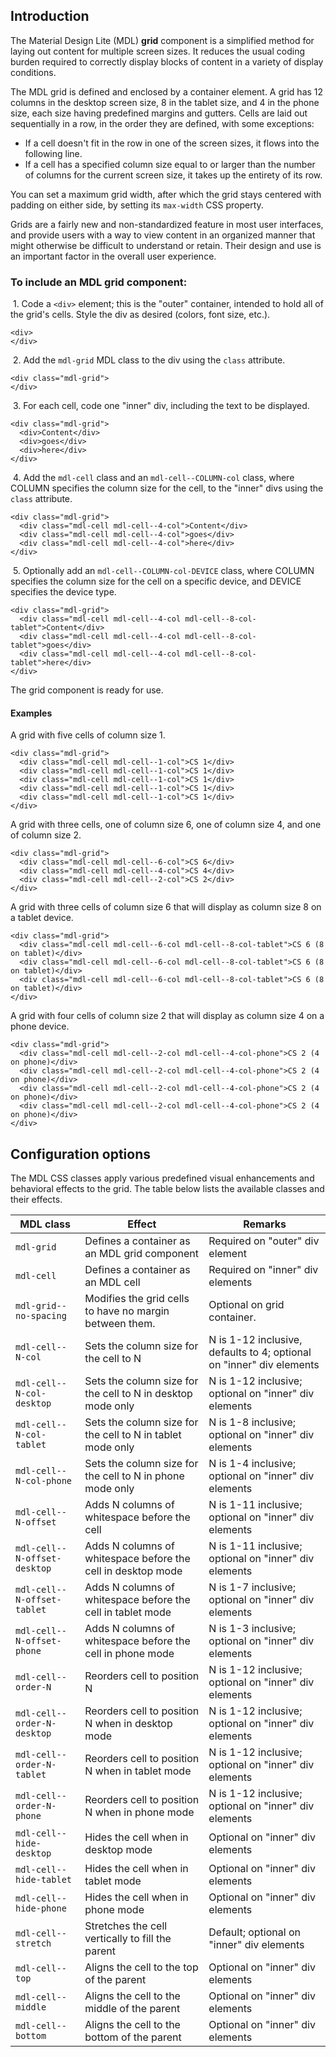 <h2 id="introduction">Introduction</h2>

<p>The Material Design Lite (MDL) <strong>grid</strong> component is a simplified method for laying out content for multiple screen sizes. It reduces the usual coding burden required to correctly display blocks of content in a variety of display conditions.</p>

<p>The MDL grid is defined and enclosed by a container element. A grid has 12 columns in the desktop screen size, 8 in the tablet size, and 4 in the phone size, each size having predefined margins and gutters. Cells are laid out sequentially in a row, in the order they are defined, with some exceptions:</p>

<ul>
<li>If a cell doesn't fit in the row in one of the screen sizes, it flows into the following line.</li>
<li>If a cell has a specified column size equal to or larger than the number of columns for the current screen size, it takes up the entirety of its row.</li>
</ul>

<p>You can set a maximum grid width, after which the grid stays centered with padding on either side, by setting its <code>max-width</code> CSS property.</p>

<p>Grids are a fairly new and non-standardized feature in most user interfaces, and provide users with a way to view content in an organized manner that might otherwise be difficult to understand or retain. Their design and use is an important factor in the overall user experience.</p>

<h3 id="to-include-an-mdl-%2A%2Agrid%2A%2A-component%3A">To include an MDL <strong>grid</strong> component:</h3>

<p>&nbsp;1. Code a <code>&lt;div&gt;</code> element; this is the "outer" container, intended to hold all of the grid's cells. Style the div as desired (colors, font size, etc.).</p>

<pre><code class="html">&lt;div&gt;
&lt;/div&gt;
</code></pre>

<p>&nbsp;2. Add the <code>mdl-grid</code> MDL class to the div using the <code>class</code> attribute.</p>

<pre><code>&lt;div class="mdl-grid"&gt;
&lt;/div&gt;
</code></pre>

<p>&nbsp;3. For each cell, code one "inner" div, including the text to be displayed.</p>

<pre><code class="html">&lt;div class="mdl-grid"&gt;
  &lt;div&gt;Content&lt;/div&gt;
  &lt;div&gt;goes&lt;/div&gt;
  &lt;div&gt;here&lt;/div&gt;
&lt;/div&gt;
</code></pre>

<p>&nbsp;4. Add the <code>mdl-cell</code> class and an <code>mdl-cell--COLUMN-col</code> class, where COLUMN specifies the column size for the cell, to the "inner" divs using the <code>class</code> attribute.</p>

<pre><code class="html">&lt;div class="mdl-grid"&gt;
  &lt;div class="mdl-cell mdl-cell--4-col"&gt;Content&lt;/div&gt;
  &lt;div class="mdl-cell mdl-cell--4-col"&gt;goes&lt;/div&gt;
  &lt;div class="mdl-cell mdl-cell--4-col"&gt;here&lt;/div&gt;
&lt;/div&gt;
</code></pre>

<p>&nbsp;5. Optionally add an <code>mdl-cell--COLUMN-col-DEVICE</code> class, where COLUMN specifies the column size for the cell on a specific device, and DEVICE specifies the device type.</p>

<pre><code class="html">&lt;div class="mdl-grid"&gt;
  &lt;div class="mdl-cell mdl-cell--4-col mdl-cell--8-col-tablet"&gt;Content&lt;/div&gt;
  &lt;div class="mdl-cell mdl-cell--4-col mdl-cell--8-col-tablet"&gt;goes&lt;/div&gt;
  &lt;div class="mdl-cell mdl-cell--4-col mdl-cell--8-col-tablet"&gt;here&lt;/div&gt;
&lt;/div&gt;
</code></pre>

<p>The grid component is ready for use.</p>

<h4 id="examples">Examples</h4>

<p>A grid with five cells of column size 1.</p>

<pre><code class="html">&lt;div class="mdl-grid"&gt;
  &lt;div class="mdl-cell mdl-cell--1-col"&gt;CS 1&lt;/div&gt;
  &lt;div class="mdl-cell mdl-cell--1-col"&gt;CS 1&lt;/div&gt;
  &lt;div class="mdl-cell mdl-cell--1-col"&gt;CS 1&lt;/div&gt;
  &lt;div class="mdl-cell mdl-cell--1-col"&gt;CS 1&lt;/div&gt;
  &lt;div class="mdl-cell mdl-cell--1-col"&gt;CS 1&lt;/div&gt;
&lt;/div&gt;
</code></pre>

<p>A grid with three cells, one of column size 6, one of column size 4, and one of column size 2.</p>

<pre><code class="html">&lt;div class="mdl-grid"&gt;
  &lt;div class="mdl-cell mdl-cell--6-col"&gt;CS 6&lt;/div&gt;
  &lt;div class="mdl-cell mdl-cell--4-col"&gt;CS 4&lt;/div&gt;
  &lt;div class="mdl-cell mdl-cell--2-col"&gt;CS 2&lt;/div&gt;
&lt;/div&gt;
</code></pre>

<p>A grid with three cells of column size 6 that will display as column size 8 on a tablet device.</p>

<pre><code class="html">&lt;div class="mdl-grid"&gt;
  &lt;div class="mdl-cell mdl-cell--6-col mdl-cell--8-col-tablet"&gt;CS 6 (8 on tablet)&lt;/div&gt;
  &lt;div class="mdl-cell mdl-cell--6-col mdl-cell--8-col-tablet"&gt;CS 6 (8 on tablet)&lt;/div&gt;
  &lt;div class="mdl-cell mdl-cell--6-col mdl-cell--8-col-tablet"&gt;CS 6 (8 on tablet)&lt;/div&gt;
&lt;/div&gt;
</code></pre>

<p>A grid with four cells of column size 2 that will display as column size 4 on a phone device.</p>

<pre><code class="html">&lt;div class="mdl-grid"&gt;
  &lt;div class="mdl-cell mdl-cell--2-col mdl-cell--4-col-phone"&gt;CS 2 (4 on phone)&lt;/div&gt;
  &lt;div class="mdl-cell mdl-cell--2-col mdl-cell--4-col-phone"&gt;CS 2 (4 on phone)&lt;/div&gt;
  &lt;div class="mdl-cell mdl-cell--2-col mdl-cell--4-col-phone"&gt;CS 2 (4 on phone)&lt;/div&gt;
  &lt;div class="mdl-cell mdl-cell--2-col mdl-cell--4-col-phone"&gt;CS 2 (4 on phone)&lt;/div&gt;
&lt;/div&gt;
</code></pre>

<h2 id="configuration-options">Configuration options</h2>

<p>The MDL CSS classes apply various predefined visual enhancements and behavioral effects to the grid. The table below lists the available classes and their effects.</p>

<table>
<thead>
<tr>
  <th>MDL class</th>
  <th>Effect</th>
  <th>Remarks</th>
</tr>
</thead>
<tbody>
<tr>
  <td><code>mdl-grid</code></td>
  <td>Defines a container as an MDL grid component</td>
  <td>Required on "outer" div element</td>
</tr>
<tr>
  <td><code>mdl-cell</code></td>
  <td>Defines a container as an MDL cell</td>
  <td>Required on "inner" div elements</td>
</tr>
<tr>
  <td><code>mdl-grid--no-spacing</code></td>
  <td>Modifies the grid cells to have no margin between them.</td>
  <td>Optional on grid container.</td>
</tr>
<tr>
  <td><code>mdl-cell--N-col</code></td>
  <td>Sets the column size for the cell to N</td>
  <td>N is 1-12 inclusive, defaults to 4; optional on "inner" div elements</td>
</tr>
<tr>
  <td><code>mdl-cell--N-col-desktop</code></td>
  <td>Sets the column size for the cell to N in desktop mode only</td>
  <td>N is 1-12 inclusive; optional on "inner" div elements</td>
</tr>
<tr>
  <td><code>mdl-cell--N-col-tablet</code></td>
  <td>Sets the column size for the cell to N in tablet mode only</td>
  <td>N is 1-8 inclusive; optional on "inner" div elements</td>
</tr>
<tr>
  <td><code>mdl-cell--N-col-phone</code></td>
  <td>Sets the column size for the cell to N in phone mode only</td>
  <td>N is 1-4 inclusive; optional on "inner" div elements</td>
</tr>
<tr>
  <td><code>mdl-cell--N-offset</code></td>
  <td>Adds N columns of whitespace before the cell</td>
  <td>N is 1-11 inclusive; optional on "inner" div elements</td>
</tr>
<tr>
  <td><code>mdl-cell--N-offset-desktop</code></td>
  <td>Adds N columns of whitespace before the cell in desktop mode</td>
  <td>N is 1-11 inclusive; optional on "inner" div elements</td>
</tr>
<tr>
  <td><code>mdl-cell--N-offset-tablet</code></td>
  <td>Adds N columns of whitespace before the cell in tablet mode</td>
  <td>N is 1-7 inclusive; optional on "inner" div elements</td>
</tr>
<tr>
  <td><code>mdl-cell--N-offset-phone</code></td>
  <td>Adds N columns of whitespace before the cell in phone mode</td>
  <td>N is 1-3 inclusive; optional on "inner" div elements</td>
</tr>
<tr>
  <td><code>mdl-cell--order-N</code></td>
  <td>Reorders cell to position N</td>
  <td>N is 1-12 inclusive; optional on "inner" div elements</td>
</tr>
<tr>
  <td><code>mdl-cell--order-N-desktop</code></td>
  <td>Reorders cell to position N when in desktop mode</td>
  <td>N is 1-12 inclusive; optional on "inner" div elements</td>
</tr>
<tr>
  <td><code>mdl-cell--order-N-tablet</code></td>
  <td>Reorders cell to position N when in tablet mode</td>
  <td>N is 1-12 inclusive; optional on "inner" div elements</td>
</tr>
<tr>
  <td><code>mdl-cell--order-N-phone</code></td>
  <td>Reorders cell to position N when in phone mode</td>
  <td>N is 1-12 inclusive; optional on "inner" div elements</td>
</tr>
<tr>
  <td><code>mdl-cell--hide-desktop</code></td>
  <td>Hides the cell when in desktop mode</td>
  <td>Optional on "inner" div elements</td>
</tr>
<tr>
  <td><code>mdl-cell--hide-tablet</code></td>
  <td>Hides the cell when in tablet mode</td>
  <td>Optional on "inner" div elements</td>
</tr>
<tr>
  <td><code>mdl-cell--hide-phone</code></td>
  <td>Hides the cell when in phone mode</td>
  <td>Optional on "inner" div elements</td>
</tr>
<tr>
  <td><code>mdl-cell--stretch</code></td>
  <td>Stretches the cell vertically to fill the parent</td>
  <td>Default; optional on "inner" div elements</td>
</tr>
<tr>
  <td><code>mdl-cell--top</code></td>
  <td>Aligns the cell to the top of the parent</td>
  <td>Optional on "inner" div elements</td>
</tr>
<tr>
  <td><code>mdl-cell--middle</code></td>
  <td>Aligns the cell to the middle of the parent</td>
  <td>Optional on "inner" div elements</td>
</tr>
<tr>
  <td><code>mdl-cell--bottom</code></td>
  <td>Aligns the cell to the bottom of the parent</td>
  <td>Optional on "inner" div elements</td>
</tr>
</tbody>
</table>
